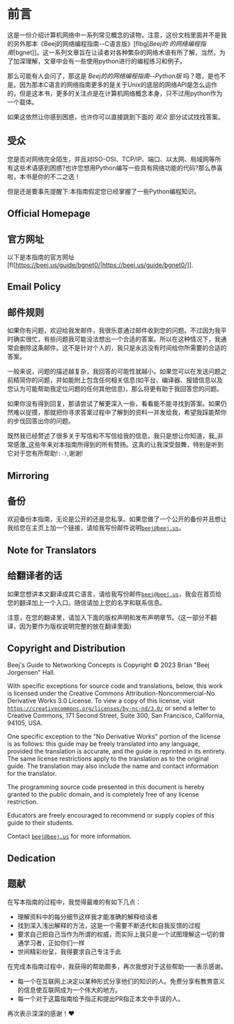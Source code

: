 # 前言
这是一份介绍计算机网络中一系列常见概念的读物，注意，这份文档里面并不是我的另外那本《Beej的网络编程指南--C语言版》[flbg[_Beej的
的网络编程指南_|bgnet]]。这一系列文章旨在让读者对各种繁杂的网络术语有所了解，当然，为了加深理解，文章中会有一些使用python进行的编程练习和例子。

那么可能有人会问了，那这是 _Beej的的网络编程指南--Python版_ 吗？嗯，是也不是。因为那本C语言的网络指南更多的是关于Unix的底层的网络API是怎么运作的，但是这本书，更多的关注点是在计算机网络概念本身，只不过用python作为一个载体。

如果这依然让你感到困惑，也许你可以直接跳到下面的 _观众_ 部分试试找找答案。


## 受众
您是否对网络完全陌生，并且对ISO-OSI、TCP/IP、端口、以太网、局域网等所有这些术语感到困惑?也许您想用Python编写一些具有网络功能的代码?那么恭喜啦，本书是你的不二之选！

但是还是要事先提醒下:本指南假定您已经掌握了一些Python编程知识。

## Official Homepage
## 官方网址
以下是本指南的官方网址
[fl[https://beej.us/guide/bgnet0/|https://beej.us/guide/bgnet0/]].

## Email Policy
## 邮件规则
如果你有问题，欢迎给我发邮件，我很乐意通过邮件收到您的问题。不过因为我平时确实很忙，有些问题我可能没法想出一个合适的答案。所以在这种情况下，我通常会删除这条邮件。这不是针对个人的，我只是永远没有时间给你所需要的合适的答案。 

一般来说，问题的描述越复杂，我回答的可能性就越小。如果您可以在发送问题之前精简你的问题，并如能附上包含任何相关信息(如平台、编译器、报错信息以及您认为可能帮助我定位问题的任何其他信息)，那么将更有助于我回答您的问题。

如果你没有得到回复，那请尝试了解更深入一些，看看能不能寻找到答案。如果仍然难以捉摸，那就把你寻求答案过程中了解到的资料一并发给我，希望我踩能帮你的步伐回答出你的问题。

既然我已经赘述了很多关于写信和不写信给我的信息，我只是想让你知道，我_非常感激_这些年来对本指南所得到的所有赞扬。这真的让我深受鼓舞，特别是听到它对于您有所帮助!`:-)`,谢谢!

## Mirroring
## 备份
欢迎备份本指南，无论是公开的还是您私享。如果您做了一个公开的备份并且想让我给您在主页上加一个链接，请给我写份邮件说明[`beej@beej.us`](mailto:beej@beej.us)。 

## Note for Translators
## 给翻译者的话
如果您想讲本文翻译成其它语言，请给我写份邮件[`beej@beej.us`](beej@beej.us)，我会在首页给您的翻译加上一个入口。随信请加上您的名字和联系信息。

注意，在您的翻译里，请加入下面的版权声明和发布声明章节。(这一部分不翻译，因为要作为版权说明完整的放在翻译里面)
## Copyright and Distribution

Beej's Guide to Networking Concepts is Copyright © 2023 Brian "Beej Jorgensen" Hall.

With specific exceptions for source code and translations, below, this
work is licensed under the Creative Commons Attribution-Noncommercial-No
Derivative Works 3.0 License. To view a copy of this license, visit
[`https://creativecommons.org/licenses/by-nc-nd/3.0/`](https://creativecommons.org/licenses/by-nc-nd/3.0/)
or send a letter to Creative Commons, 171 Second Street, Suite 300, San
Francisco, California, 94105, USA.

One specific exception to the "No Derivative Works" portion of the
license is as follows: this guide may be freely translated into any
language, provided the translation is accurate, and the guide is
reprinted in its entirety. The same license restrictions apply to the
translation as to the original guide. The translation may also include
the name and contact information for the translator.

The programming source code presented in this document is hereby granted
to the public domain, and is completely free of any license restriction.

Educators are freely encouraged to recommend or supply copies of this
guide to their students.

Contact [`beej@beej.us`](beej@beej.us) for more information.

## Dedication
## 题献

在写本指南的过程中，我觉得最难的有如下几点： 

* 理解资料中的每分细节这样我才能准确的解释给读者
* 找到深入浅出解释的方法，这是一个需要不断迭代和自我反馈的过程
* 要求自己把自己当作为所谓的权威，而实际上我只是一个试图理解这一切的普通学习者，正如你们一样
* 世间精彩纷呈，我得要求自己专注于此

在完成本指南过程中，我获得的帮助颇多，再次我想对于这些帮助一一表示感谢。

* 每一个在互联网上决定以某种形式分享他们的知识的人。免费分享有教育意义的信息使互联网成为一个伟大的地方。
* 每一个对于这篇指南给予指正和提出PR指正本文中手误的人。

再次表示深深的感谢！♥
